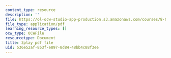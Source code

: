```yaml
---
content_type: resource
description: ''
file: https://ol-ocw-studio-app-production.s3.amazonaws.com/courses/8-01sc-classical-mechanics-fall-2016/536e52af853fe8978d8448bb4c88f3ee_B6a9FaYI730.pdf
file_type: application/pdf
learning_resource_types: []
ocw_type: OCWFile
resourcetype: Document
title: 3play pdf file
uid: 536e52af-853f-e897-8d84-48bb4c88f3ee
---
```

